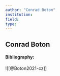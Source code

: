 ```yaml
---
author: "Conrad Boton"
institution:
field:
type:
---
```


## Conrad Boton
#### Bibliography:

![[@Boton2021-cz]]